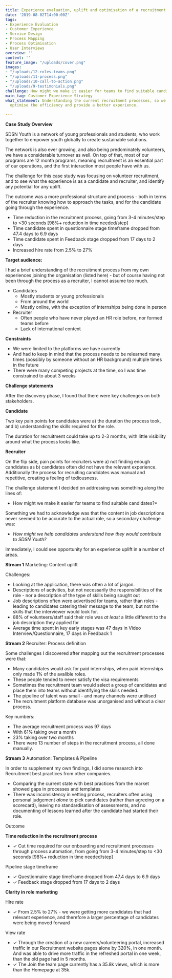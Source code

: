 ```yaml
---
title: Experience evaluation, uplift and optimisation of a recruitment process
date: '2019-08-02T14:00:00Z'
tags:
- Experience Evaluation
- Customer Experience
- Service Design
- Process Mapping
- Process Optimisation
- User Interviews
overview: ''
content: ''
feature_image: "/uploads/cover.png"
images:
- "/uploads/12-roles-teams.png"
- "/uploads/11-process.png"
- "/uploads/10-call-to-action.png"
- "/uploads/9-testimonials.png"
challenge: How might we make it easier for teams to find suitable candidates?
main_tag: Customer Experience Strategy
what_statement: Understanding the current recruitment processes, so we can better
  optimise the efficiency and provide a better experience.

---
```

**Case Study Overview**

SDSN Youth is a network of young professionals and students, who work together to empower youth globally to create sustainable solutions.

The network is also ever growing, and also being predominately volunteers, we have a considerable turnover as well. On top of that, most of our programs are 12 month programs, meaning recruitment is an essential part of our operations, and the first interaction most people have with us.

The challenge for this case study was focusing on volunteer recruitment, and to see what the experience is as a candidate and recruiter, and identify any potential for any uplift.

The outcome was a more professional structure and process - both in terms of the recruiter knowing how to approach the tasks, and for the candidate going through the experience.

* Time reduction in the recruitment process, going from 3-4 minutes/step to <30 seconds \[98%+ reduction in time needed/step\]
* Time candidate spent in questionnaire stage timeframe dropped from 47.4 days to 6.9 days
* Time candidate spent in Feedback stage dropped from 17 days to 2 days
* Increased hire rate from 2.5% to 27%

**Target audience:**

I had a brief understanding of the recruitment process from my own experiences joining the organisation (listed here) - but of course having not been through the process as a recruiter, I cannot assume too much.

* Candidates
  * Mostly students or young professionals
  * From around the world
  * Mostly online, with the exception of internships being done in person
* Recruiter
  * Often people who have never played an HR role before, nor formed teams before
  * Lack of international context

**Constraints**

* We were limited to the platforms we have currently
* And had to keep in mind that the process needs to be relearned many times (possibly by someone without an HR background) multiple times in the future
* There were many competing projects at the time, so I was time constrained to about 3 weeks

**Challenge statements**

After the discovery phase, I found that there were key challenges on both stakeholders.

**Candidate**

Two key pain points for candidates were a) the duration the process took, and b) understanding the skills required for the role.

The duration for recruitment could take up to 2-3 months, with little visibility around what the process looks like.

**Recruiter** 

On the flip side, pain points for recruiters were a) not finding enough candidates as b) candidates often did not have the relevant experience. Additionally the process for recruiting candidates was  manual and repetitive, creating a feeling of tediousness.

The challenge statement I decided on addressing was something along the lines of:

* How might we make it easier for teams to find suitable candidates?*

Something we had to acknowledge was that the content in job descriptions never seemed to be accurate to the actual role, so a secondary challenge was:

* _How might we help candidates understand how they would contribute to SDSN Youth?_

Immediately, I could see opportunity for an experience uplift in a number of areas.

**Stream 1** Marketing: Content uplift

Challenges:

* Looking at the application, there was often a lot of jargon.
* Descriptions of activities, but not necessarily the responsibilities of the role - nor a description of the type of skills being sought out
* Job descriptions often were advertised for teams, rather than roles - leading to candidates catering their message to the team, but not the skills that the interviewer would look for.
* 88% of volunteers/staff said their role was _at least_ a little different to the job description they applied for
* Average time spent in key early stages was 47 days in Video Interview/Questionnaire, 17 days in Feedback 1

**Stream 2** Recruiter: Process definition

Some challenges I discovered after mapping out the recruitment processes were that:

* Many candidates would ask for paid internships, when paid internships only made 1% of the avalible roles.
* These people tended to never satisfy the visa requirements
* Sometimes the recruitment team would select a group of candidates and place them into teams without identifying the skills needed.
* The pipeline of talent was small - and many channels were untilised
* The recruitment platform database was unorganised and without a clear process.

Key numbers:

* The average recruitment process was 97 days
* With 61% taking over a month
* 23% taking over two months
* There were 13 number of steps in the recruitment process, all done manually.

**Stream 3** Automation: Templates & Pipeline

In order to supplement my own findings, I did some research into Recruitment best practices from other companies.

* Comparing the current state with best practices from the market showed gaps in processes and templates
* There was inconsistency in vetting process, recruiters often using personal judgement _alone_ to pick candidates (rather than agreeing on a scorecard), leaving no standardisation of assessments, and no documenting of lessons learned after the candidate had started their role.

Outcome

**Time reduction in the recruitment process**

* ✓ Cut time required for our onboarding and recruitment processes through process automation, from going from 3-4 minutes/step to <30 seconds \[98%+ reduction in time needed/step\]

Pipeline stage timeframe

* ✓ Questionnaire stage timeframe dropped from 47.4 days to 6.9 days
* ✓ Feedback stage dropped from 17 days to 2 days

**Clarity in role marketing**

Hire rate

* ✓ From 2.5% to 27% - we were getting more candidates that had relevant experience, and therefore a larger percentage of candidates were being moved forward

View rate

* ✓ Through the creation of a new careers/volunteering portal, increased traffic in our Recruitment website pages alone by 320%, in one month. And was able to drive more traffic in the refreshed portal in one week, than the old page had in 5 months.
* ✓ The Join the team page currently has a 35.8k views, which is more than the Homepage at 35k.